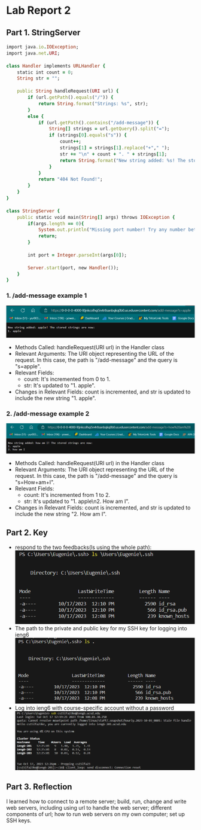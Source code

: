 # Lab Report 2
## Part 1. StringServer
```ruby
import java.io.IOException;
import java.net.URI;

class Handler implements URLHandler {
    static int count = 0;
    String str = "";

    public String handleRequest(URI url) {
        if (url.getPath().equals("/")) {
            return String.format("Strings: %s", str);
        }
        else {
            if (url.getPath().contains("/add-message")) {
                String[] strings = url.getQuery().split("=");
                if (strings[0].equals("s")) {
                    count++;
                    strings[1] = strings[1].replace("+"," ");
                    str += "\n" + count + ". " + strings[1];
                    return String.format("New string added: %s! The stored strings are now: %s", strings[1], str);
                }
            }
            return "404 Not Found!";
        }
    }
}

class StringServer {
    public static void main(String[] args) throws IOException {
        if(args.length == 0){
            System.out.println("Missing port number! Try any number between 1024 to 49151");
            return;
        }

        int port = Integer.parseInt(args[0]);

        Server.start(port, new Handler());
    }
}
```
### 1. /add-message example 1
![add-message_screenshot_1](https://github.com/Azathotha/cse15l-lab-reports/blob/main/images/use_add-message_1.png)
- Methods Called: handleRequest(URI url) in the Handler class
- Relevant Arguments: The URI object representing the URL of the request. In this case, the path is "/add-message" and the query is "s=apple".
- Relevant Fields:
  - count: It's incremented from 0 to 1.
  - str: It's updated to "1. apple".
- Changes in Relevant Fields: count is incremented, and str is updated to include the new string "1. apple".
### 2. /add-message example 2
![add-message_screenshot_2](https://github.com/Azathotha/cse15l-lab-reports/blob/main/images/use_add-message_2.png)
- Methods Called: handleRequest(URI url) in the Handler class
- Relevant Arguments: The URI object representing the URL of the request. In this case, the path is "/add-message" and the query is "s=How+am+I".
- Relevant Fields:
  - count: It's incremented from 1 to 2.
  - str: It's updated to "1. apple\n2. How am I".
- Changes in Relevant Fields: count is incremented, and str is updated to include the new string "2. How am I".

## Part 2. Key
- respond to the two feedbacks(ls using the whole path):
  ![whole_path](https://github.com/Azathotha/cse15l-lab-reports/blob/main/images/Whole_pass_SSH_keys.png)
- The path to the private and public key for my SSH key for logging into ieng6
  ![key_path](https://github.com/Azathotha/cse15l-lab-reports/blob/main/images/pri_pub_SSH_key.png)
- Log into ieng6 with course-specific account without a password
  ![login_no_pass](https://github.com/Azathotha/cse15l-lab-reports/blob/main/images/login_without_psw.png)

## Part 3. Reflection
I learned how to connect to a remote server; build, run, change and write web servers, including using url to handle the web server; different components of url; how to run web servers on my own computer; set up SSH keys.
